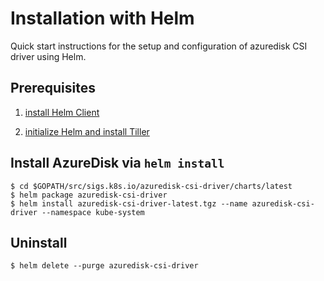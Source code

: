 # Installation with Helm

Quick start instructions for the setup and configuration of azuredisk CSI driver using Helm.

## Prerequisites

1. [install Helm Client](https://helm.sh/docs/using_helm/#installing-the-helm-client)

2. [initialize Helm and install Tiller](https://helm.sh/docs/using_helm/#initialize-helm-and-install-tiller)

## Install AzureDisk via `helm install`

```console
$ cd $GOPATH/src/sigs.k8s.io/azuredisk-csi-driver/charts/latest
$ helm package azuredisk-csi-driver
$ helm install azuredisk-csi-driver-latest.tgz --name azuredisk-csi-driver --namespace kube-system
```

## Uninstall

```console
$ helm delete --purge azuredisk-csi-driver
```
